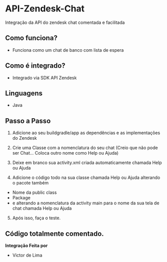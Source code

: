 # API-Zendesk-Chat
Integração da API do zendesk chat comentada e facilitada


## Como funciona?

- Funciona como um chat de banco com lista de espera

## Como é integrado?

- Integrado via SDK API Zendesk

## Linguagens

- Java

## Passo a Passo

1. Adicione ao seu buildgradle/app as dependências e as implementações do Zendesk

2. Crie uma Classe com a nomenclatura do seu chat (Creio que não pode ser Chat... Coloca outro nome como Help ou Ajuda)

3. Deixe em branco sua activity.xml criada automaticamente chamada Help ou Ajuda

4. Adicione o código todo na sua classe chamada Help ou Ajuda alterando o pacote também
- Nome da public class
- Package
- e alterando a nomenclatura da activity main para o nome da sua tela de chat chamada Help ou Ajuda

5. Após isso, faça o teste.



## Código totalmente comentado.






**Integração Feita por**
 - Victor de Lima